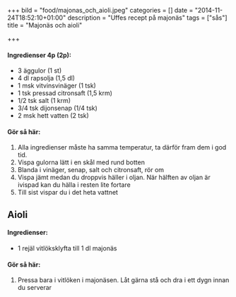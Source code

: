 +++
bild = "food/majonas_och_aioli.jpeg"
categories = []
date = "2014-11-24T18:52:10+01:00"
description = "Uffes recept på majonäs"
tags = ["sås"]
title = "Majonäs och aioli"

+++

#### Ingredienser 4p (2p):
- 3 äggulor (1 st)
- 4 dl rapsolja (1,5 dl)
- 1 msk vitvinsvinäger (1 tsk)
- 1 tsk pressad citronsaft (1,5 krm)
- 1/2 tsk salt (1 krm)
- 3/4 tsk dijonsenap (1/4 tsk)
- 2 msk hett vatten (2 tsk)

#### Gör så här:
1. Alla ingredienser måste ha samma temperatur, ta därför fram dem i god tid.
1. Vispa gulorna lätt i en skål med rund botten
1. Blanda i vinäger, senap, salt och citronsaft, rör om
1. Vispa jämt medan du droppvis häller i oljan. När hälften av oljan är ivispad kan du hälla i resten lite fortare
1. Till sist vispar du i det heta vattnet

## Aioli

#### Ingredienser:
- 1 rejäl vitlöksklyfta till 1 dl majonäs

#### Gör så här:
1. Pressa bara i vitlöken i majonäsen. Låt gärna stå och dra i ett dygn innan du serverar

